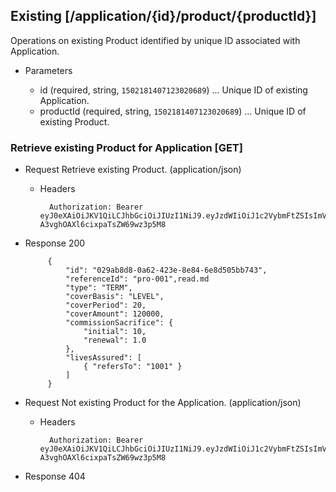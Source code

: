 ## Existing [/application/{id}/product/{productId}]
Operations on existing Product identified by unique ID associated with Application.

+ Parameters

    + id (required, string, `1502181407123020689`) ... Unique ID of existing Application.
    + productId  (required, string, `1502181407123020689`) ... Unique ID of existing Product.

### Retrieve existing Product for Application [GET]
+ Request Retrieve existing Product. (application/json)

    + Headers

            Authorization: Bearer eyJ0eXAiOiJKV1QiLCJhbGciOiJIUzI1NiJ9.eyJzdWIiOiJ1c2VybmFtZSIsImV4cCI6MTQyMjU0MDAzMH0.oyMYL7t57jhBvw-A3vghOAXl6cixpaTsZW69wz3p5M8

+ Response 200

           {
               "id": "029ab8d8-0a62-423e-8e84-6e8d505bb743",
               "referenceId": "pro-001",read.md
               "type": "TERM",
               "coverBasis": "LEVEL",
               "coverPeriod": 20,
               "coverAmount": 120000,
               "commissionSacrifice": {
                   "initial": 10,
                   "renewal": 1.0
               },
               "livesAssured": [
                   { "refersTo": "1001" }
               ]
           }

+ Request Not existing Product for the Application. (application/json)

    + Headers

            Authorization: Bearer eyJ0eXAiOiJKV1QiLCJhbGciOiJIUzI1NiJ9.eyJzdWIiOiJ1c2VybmFtZSIsImV4cCI6MTQyMjU0MDAzMH0.oyMYL7t57jhBvw-A3vghOAXl6cixpaTsZW69wz3p5M8

+ Response 404
